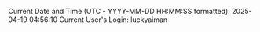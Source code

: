 Current Date and Time (UTC - YYYY-MM-DD HH:MM:SS formatted): 2025-04-19 04:56:10
Current User's Login: luckyaiman
